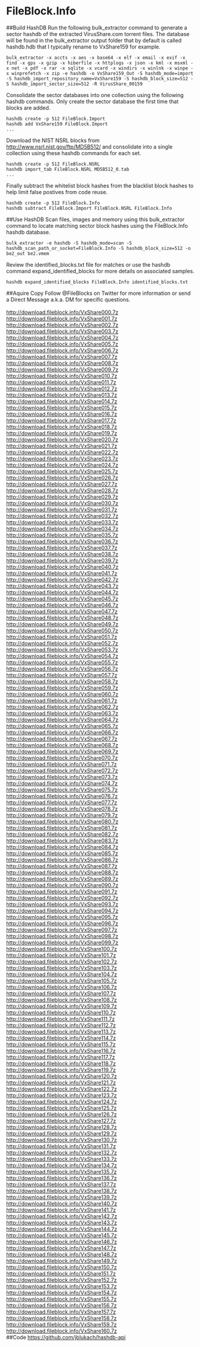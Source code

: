 # FileBlock.Info
##Build HashDB
Run the following bulk_extractor command to generate a sector hashdb of the extracted VirusShare.com torrent files.  The database will be found in the bulk_extractor output folder that by default is called hashdb.hdb that I typically rename to VxShare159 for example.
```
bulk_extractor -x accts -x aes -x base64 -x elf -x email -x exif -x find -x gps -x gzip -x hiberfile -x httplogs -x json -x kml -x msxml -x net -x pdf -x rar -x sqlite -x vcard -x windirs -x winlnk -x winpe -x winprefetch -x zip -e hashdb -o VxShare159_Out -S hashdb_mode=import -S hashdb_import_repository_name=VxShare159 -S hashdb_block_size=512 -S hashdb_import_sector_size=512 -R VirusShare_00159
```
Consolidate the sector databases into one collection using the following hashdb commands.  Only create the sector database the first time that blocks are added.
```
hashdb create -p 512 FileBlock.Import
hashdb add VxShare159 FileBlock.Import
...
```
Download the NIST NSRL blocks from http://www.nsrl.nist.gov/ftp/MD5B512/ and consolidate into a single collection using these hashdb commands for each set.
```
hashdb create -p 512 FileBlock.NSRL
hashdb import_tab FileBlock.NSRL MD5B512_0.tab
...
```
Finally subtract the whitelist block hashes from the blacklist block hashes to help limit false postives from code reuse.
```
hashdb create -p 512 FileBlock.Info
hashdb subtract FileBlock.Import FileBlock.NSRL FileBlock.Info
```
##Use HashDB
Scan files, images and memory using this bulk_extractor command to locate matching sector block hashes using the FileBlock.Info hashdb database.
```
bulk_extractor -e hashdb -S hashdb_mode=scan -S hashdb_scan_path_or_socket=FileBlock.Info -S hashdb_block_size=512 -o be2_out be2.vmem 
```
Review the identified_blocks.txt file for matches or use the hashdb command expand_identified_blocks for more details on associated samples.
```
hashdb expand_identified_blocks FileBlock.Info identified_blocks.txt
```
##Aquire Copy
Follow @FileBlocks on Twitter for more information or send a Direct Message a.k.a. DM for specific questions.
<br><br>
http://download.fileblock.info/VxShare000.7z<br>
http://download.fileblock.info/VxShare001.7z<br>
http://download.fileblock.info/VxShare002.7z<br>
http://download.fileblock.info/VxShare003.7z<br>
http://download.fileblock.info/VxShare004.7z<br>
http://download.fileblock.info/VxShare005.7z<br>
http://download.fileblock.info/VxShare006.7z<br>
http://download.fileblock.info/VxShare007.7z<br>
http://download.fileblock.info/VxShare008.7z<br>
http://download.fileblock.info/VxShare009.7z<br>
http://download.fileblock.info/VxShare010.7z<br>
http://download.fileblock.info/VxShare011.7z<br>
http://download.fileblock.info/VxShare012.7z<br>
http://download.fileblock.info/VxShare013.7z<br>
http://download.fileblock.info/VxShare014.7z<br>
http://download.fileblock.info/VxShare015.7z<br>
http://download.fileblock.info/VxShare016.7z<br>
http://download.fileblock.info/VxShare017.7z<br>
http://download.fileblock.info/VxShare018.7z<br>
http://download.fileblock.info/VxShare019.7z<br>
http://download.fileblock.info/VxShare020.7z<br>
http://download.fileblock.info/VxShare021.7z<br>
http://download.fileblock.info/VxShare022.7z<br>
http://download.fileblock.info/VxShare023.7z<br>
http://download.fileblock.info/VxShare024.7z<br>
http://download.fileblock.info/VxShare025.7z<br>
http://download.fileblock.info/VxShare026.7z<br>
http://download.fileblock.info/VxShare027.7z<br>
http://download.fileblock.info/VxShare028.7z<br>
http://download.fileblock.info/VxShare029.7z<br>
http://download.fileblock.info/VxShare030.7z<br>
http://download.fileblock.info/VxShare031.7z<br>
http://download.fileblock.info/VxShare032.7z<br>
http://download.fileblock.info/VxShare033.7z<br>
http://download.fileblock.info/VxShare034.7z<br>
http://download.fileblock.info/VxShare035.7z<br>
http://download.fileblock.info/VxShare036.7z<br>
http://download.fileblock.info/VxShare037.7z<br>
http://download.fileblock.info/VxShare038.7z<br>
http://download.fileblock.info/VxShare039.7z<br>
http://download.fileblock.info/VxShare040.7z<br>
http://download.fileblock.info/VxShare041.7z<br>
http://download.fileblock.info/VxShare042.7z<br>
http://download.fileblock.info/VxShare043.7z<br>
http://download.fileblock.info/VxShare044.7z<br>
http://download.fileblock.info/VxShare045.7z<br>
http://download.fileblock.info/VxShare046.7z<br>
http://download.fileblock.info/VxShare047.7z<br>
http://download.fileblock.info/VxShare048.7z<br>
http://download.fileblock.info/VxShare049.7z<br>
http://download.fileblock.info/VxShare050.7z<br>
http://download.fileblock.info/VxShare051.7z<br>
http://download.fileblock.info/VxShare052.7z<br>
http://download.fileblock.info/VxShare053.7z<br>
http://download.fileblock.info/VxShare054.7z<br>
http://download.fileblock.info/VxShare055.7z<br>
http://download.fileblock.info/VxShare056.7z<br>
http://download.fileblock.info/VxShare057.7z<br>
http://download.fileblock.info/VxShare058.7z<br>
http://download.fileblock.info/VxShare059.7z<br>
http://download.fileblock.info/VxShare060.7z<br>
http://download.fileblock.info/VxShare061.7z<br>
http://download.fileblock.info/VxShare062.7z<br>
http://download.fileblock.info/VxShare063.7z<br>
http://download.fileblock.info/VxShare064.7z<br>
http://download.fileblock.info/VxShare065.7z<br>
http://download.fileblock.info/VxShare066.7z<br>
http://download.fileblock.info/VxShare067.7z<br>
http://download.fileblock.info/VxShare068.7z<br>
http://download.fileblock.info/VxShare069.7z<br>
http://download.fileblock.info/VxShare070.7z<br>
http://download.fileblock.info/VxShare071.7z<br>
http://download.fileblock.info/VxShare072.7z<br>
http://download.fileblock.info/VxShare073.7z<br>
http://download.fileblock.info/VxShare074.7z<br>
http://download.fileblock.info/VxShare075.7z<br>
http://download.fileblock.info/VxShare076.7z<br>
http://download.fileblock.info/VxShare077.7z<br>
http://download.fileblock.info/VxShare078.7z<br>
http://download.fileblock.info/VxShare079.7z<br>
http://download.fileblock.info/VxShare080.7z<br>
http://download.fileblock.info/VxShare081.7z<br>
http://download.fileblock.info/VxShare082.7z<br>
http://download.fileblock.info/VxShare083.7z<br>
http://download.fileblock.info/VxShare084.7z<br>
http://download.fileblock.info/VxShare085.7z<br>
http://download.fileblock.info/VxShare086.7z<br>
http://download.fileblock.info/VxShare087.7z<br>
http://download.fileblock.info/VxShare088.7z<br>
http://download.fileblock.info/VxShare089.7z<br>
http://download.fileblock.info/VxShare090.7z<br>
http://download.fileblock.info/VxShare091.7z<br>
http://download.fileblock.info/VxShare092.7z<br>
http://download.fileblock.info/VxShare093.7z<br>
http://download.fileblock.info/VxShare094.7z<br>
http://download.fileblock.info/VxShare095.7z<br>
http://download.fileblock.info/VxShare096.7z<br>
http://download.fileblock.info/VxShare097.7z<br>
http://download.fileblock.info/VxShare098.7z<br>
http://download.fileblock.info/VxShare099.7z<br>
http://download.fileblock.info/VxShare100.7z<br>
http://download.fileblock.info/VxShare101.7z<br>
http://download.fileblock.info/VxShare102.7z<br>
http://download.fileblock.info/VxShare103.7z<br>
http://download.fileblock.info/VxShare104.7z<br>
http://download.fileblock.info/VxShare105.7z<br>
http://download.fileblock.info/VxShare106.7z<br>
http://download.fileblock.info/VxShare107.7z<br>
http://download.fileblock.info/VxShare108.7z<br>
http://download.fileblock.info/VxShare109.7z<br>
http://download.fileblock.info/VxShare110.7z<br>
http://download.fileblock.info/VxShare111.7z<br>
http://download.fileblock.info/VxShare112.7z<br>
http://download.fileblock.info/VxShare113.7z<br>
http://download.fileblock.info/VxShare114.7z<br>
http://download.fileblock.info/VxShare115.7z<br>
http://download.fileblock.info/VxShare116.7z<br>
http://download.fileblock.info/VxShare117.7z<br>
http://download.fileblock.info/VxShare118.7z<br>
http://download.fileblock.info/VxShare119.7z<br>
http://download.fileblock.info/VxShare120.7z<br>
http://download.fileblock.info/VxShare121.7z<br>
http://download.fileblock.info/VxShare122.7z<br>
http://download.fileblock.info/VxShare123.7z<br>
http://download.fileblock.info/VxShare124.7z<br>
http://download.fileblock.info/VxShare125.7z<br>
http://download.fileblock.info/VxShare126.7z<br>
http://download.fileblock.info/VxShare127.7z<br>
http://download.fileblock.info/VxShare128.7z<br>
http://download.fileblock.info/VxShare129.7z<br>
http://download.fileblock.info/VxShare130.7z<br>
http://download.fileblock.info/VxShare131.7z<br>
http://download.fileblock.info/VxShare132.7z<br>
http://download.fileblock.info/VxShare133.7z<br>
http://download.fileblock.info/VxShare134.7z<br>
http://download.fileblock.info/VxShare135.7z<br>
http://download.fileblock.info/VxShare136.7z<br>
http://download.fileblock.info/VxShare137.7z<br>
http://download.fileblock.info/VxShare138.7z<br>
http://download.fileblock.info/VxShare139.7z<br>
http://download.fileblock.info/VxShare140.7z<br>
http://download.fileblock.info/VxShare141.7z<br>
http://download.fileblock.info/VxShare142.7z<br>
http://download.fileblock.info/VxShare143.7z<br>
http://download.fileblock.info/VxShare144.7z<br>
http://download.fileblock.info/VxShare145.7z<br>
http://download.fileblock.info/VxShare146.7z<br>
http://download.fileblock.info/VxShare147.7z<br>
http://download.fileblock.info/VxShare148.7z<br>
http://download.fileblock.info/VxShare149.7z<br>
http://download.fileblock.info/VxShare150.7z<br>
http://download.fileblock.info/VxShare151.7z<br>
http://download.fileblock.info/VxShare152.7z<br>
http://download.fileblock.info/VxShare153.7z<br>
http://download.fileblock.info/VxShare154.7z<br>
http://download.fileblock.info/VxShare155.7z<br>
http://download.fileblock.info/VxShare156.7z<br>
http://download.fileblock.info/VxShare157.7z<br>
http://download.fileblock.info/VxShare158.7z<br>
http://download.fileblock.info/VxShare159.7z<br>
http://download.fileblock.info/VxShare160.7z<br>
##Code
https://github.com/jblukach/hashdb-api
